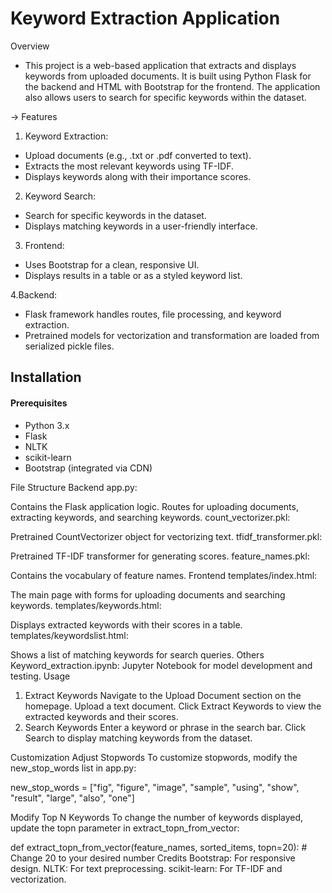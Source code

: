 # Keyword Extraction Application
Overview

- This project is a web-based application that extracts and displays keywords from uploaded documents. It is built using Python Flask for the backend and HTML with Bootstrap for the frontend. The application also allows users to search for specific keywords within the dataset.

-> Features

1. Keyword Extraction:
- Upload documents (e.g., .txt or .pdf converted to text).
- Extracts the most relevant keywords using TF-IDF.
- Displays keywords along with their importance scores.

2. Keyword Search:
- Search for specific keywords in the dataset.
- Displays matching keywords in a user-friendly interface.

3. Frontend:
- Uses Bootstrap for a clean, responsive UI.
- Displays results in a table or as a styled keyword list.

4.Backend:
- Flask framework handles routes, file processing, and keyword extraction.
- Pretrained models for vectorization and transformation are loaded from serialized pickle files.

## Installation
#### Prerequisites
- Python 3.x
- Flask
- NLTK
- scikit-learn
- Bootstrap (integrated via CDN)

File Structure
Backend
app.py:

Contains the Flask application logic.
Routes for uploading documents, extracting keywords, and searching keywords.
count_vectorizer.pkl:

Pretrained CountVectorizer object for vectorizing text.
tfidf_transformer.pkl:

Pretrained TF-IDF transformer for generating scores.
feature_names.pkl:

Contains the vocabulary of feature names.
Frontend
templates/index.html:

The main page with forms for uploading documents and searching keywords.
templates/keywords.html:

Displays extracted keywords with their scores in a table.
templates/keywordslist.html:

Shows a list of matching keywords for search queries.
Others
Keyword_extraction.ipynb:
Jupyter Notebook for model development and testing.
Usage
1. Extract Keywords
Navigate to the Upload Document section on the homepage.
Upload a text document.
Click Extract Keywords to view the extracted keywords and their scores.
2. Search Keywords
Enter a keyword or phrase in the search bar.
Click Search to display matching keywords from the dataset.


Customization
Adjust Stopwords
To customize stopwords, modify the new_stop_words list in app.py:

new_stop_words = ["fig", "figure", "image", "sample", "using",
                  "show", "result", "large", "also", "one"]

Modify Top N Keywords
To change the number of keywords displayed, update the topn parameter in extract_topn_from_vector:

def extract_topn_from_vector(feature_names, sorted_items, topn=20):
    # Change 20 to your desired number
Credits
Bootstrap: For responsive design.
NLTK: For text preprocessing.
scikit-learn: For TF-IDF and vectorization.
